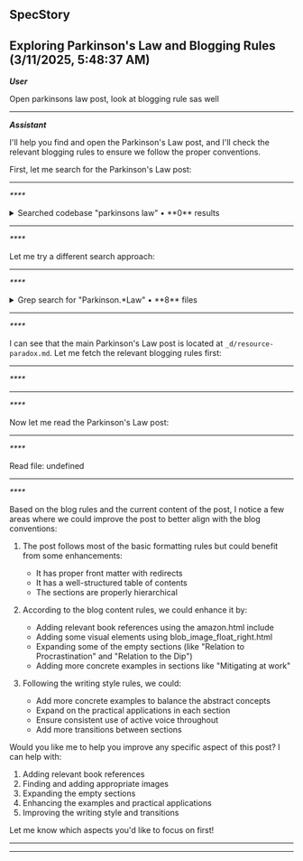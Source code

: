 ## SpecStory

## Exploring Parkinson's Law and Blogging Rules (3/11/2025, 5:48:37 AM)

_**User**_

Open parkinsons law post, look at blogging rule sas well

---

_**Assistant**_

I'll help you find and open the Parkinson's Law post, and I'll check the relevant blogging rules to ensure we follow the proper conventions.

First, let me search for the Parkinson's Law post:

---

_****_

<details>
            <summary>Searched codebase "parkinsons law" • **0** results</summary>
        
No results found
</details>

---

_****_

Let me try a different search approach:

---

_****_

<details>
            <summary>Grep search for "Parkinson.*Law" • **8** files</summary>
        
| File | Line | Match |
|------|------|-------|
| `file://$HOME/gits/idvorkin.github.io/zz-chop-logs/2025-03-11_05-37-operating-manual-post-development.md` | L239 | `- See [Parkinson's law](/parkinson), applies to both time and Money.` |
| `file://$HOME/gits/idvorkin.github.io/zz-chop-logs/2025-03-11_05-37-operating-manual-post-development.md` | L240 | `+ See [Parkinson's law](/parkinson), which applies to both time and money.` |
| `file://$HOME/gits/idvorkin.github.io/zz-chop-logs/2025-03-08_14-58-running-and-fixing-playwright-tests.md` | L1366 | `| 📄 `parkinson-law.html` |` |
| `file://$HOME/gits/idvorkin.github.io/zz-chop-logs/2025-03-08_14-58-running-and-fixing-playwright-tests.md` | L1367 | `| 📄 `parkinsons-law.html` |` |
| `file://$HOME/gits/idvorkin.github.io/_d/manager-book-appendix.md` | L202 | `- **[Parkinson's Law](/parkinson)** - Work (or money) will expand to fill the time available.` |
| `file://$HOME/gits/idvorkin.github.io/_d/manager-book-appendix.md` | L204 | `- **Parkinson's Law of Triviality - (Bike Shedding)** Members of an organization give disproportionate weight to trivial issues. A nuclear power plant funding committee focus most time on how to paint the` |
| `file://$HOME/gits/idvorkin.github.io/_d/manager-book-appendix.md` | L205 | `⟪ 167 characters skipped ⟫t hand (a common cause for the delay in Parkinson's Law)` |
| `file://$HOME/gits/idvorkin.github.io/_d/operating-manual-2.md` | L346 | `See [Parkinson's law](/parkinson), which applies to both time and money.` |
| `file://$HOME/gits/idvorkin.github.io/_d/resource-paradox.md` | L2 | `title: "Parkinson's Law: The Paradox of Plenty"` |
| `file://$HOME/gits/idvorkin.github.io/_d/resource-paradox.md` | L7 | `- /parkinson-law` |
| `file://$HOME/gits/idvorkin.github.io/_d/resource-paradox.md` | L8 | `- /parkinsons-law` |
| `file://$HOME/gits/idvorkin.github.io/_d/resource-paradox.md` | L99 | `From [Wikipedia](https://en.wikipedia.org/wiki/Parkinson's_law?wprov=sfti1)` |
| `file://$HOME/gits/idvorkin.github.io/_d/balance2.md` | L25 | `- [Parkinson's law and the 80/20 rule](#parkinsons-law-and-the-8020-rule)` |
| `file://$HOME/gits/idvorkin.github.io/_d/balance2.md` | L118 | `### Parkinson's law and the 80/20 rule` |
| `file://$HOME/gits/idvorkin.github.io/_d/balance2.md` | L120 | `[Parkinson's law](/parkinson) tells us we'll spend as much time as we have available to us on a task.` |
| `file://$HOME/gits/idvorkin.github.io/_d/taxes.md` | L270 | `See [Parkinson's law](/parkinson), which applies to both time and money. The task you have will expand to all the money (or time) available to it.` |
| `file://$HOME/gits/idvorkin.github.io/_d/operating-manual-2.md` | L346 | `See [Parkinson's law](/parkinson), which applies to both time and money.` |

</details>

---

_****_

I can see that the main Parkinson's Law post is located at `_d/resource-paradox.md`. Let me fetch the relevant blogging rules first:

---

_****_



---

_****_

Now let me read the Parkinson's Law post:

---

_****_

Read file: undefined

---

_****_

Based on the blog rules and the current content of the post, I notice a few areas where we could improve the post to better align with the blog conventions:

1. The post follows most of the basic formatting rules but could benefit from some enhancements:
   - It has proper front matter with redirects
   - It has a well-structured table of contents
   - The sections are properly hierarchical

2. According to the blog content rules, we could enhance it by:
   - Adding relevant book references using the amazon.html include
   - Adding some visual elements using blob_image_float_right.html
   - Expanding some of the empty sections (like "Relation to Procrastination" and "Relation to the Dip")
   - Adding more concrete examples in sections like "Mitigating at work"

3. Following the writing style rules, we could:
   - Add more concrete examples to balance the abstract concepts
   - Expand on the practical applications in each section
   - Ensure consistent use of active voice throughout
   - Add more transitions between sections

Would you like me to help you improve any specific aspect of this post? I can help with:
1. Adding relevant book references
2. Finding and adding appropriate images
3. Expanding the empty sections
4. Enhancing the examples and practical applications
5. Improving the writing style and transitions

Let me know which aspects you'd like to focus on first!

---



---


